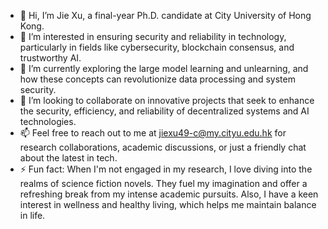 - 👋 Hi, I’m Jie Xu, a final-year Ph.D. candidate at City University of Hong Kong.
- 👀 I’m interested in ensuring security and reliability in technology, particularly in fields like cybersecurity, blockchain consensus, and trustworthy AI.
- 🌱 I’m currently exploring the large model learning and unlearning, and how these concepts can revolutionize data processing and system security.
- 💞️ I’m looking to collaborate on innovative projects that seek to enhance the security, efficiency, and reliability of decentralized systems and AI technologies.
- 📫 Feel free to reach out to me at jiexu49-c@my.cityu.edu.hk for research collaborations, academic discussions, or just a friendly chat about the latest in tech.
- ⚡ Fun fact: When I'm not engaged in my research, I love diving into the realms of science fiction novels. They fuel my imagination and offer a refreshing break from my intense academic pursuits. Also, I have a keen interest in wellness and healthy living, which helps me maintain balance in life.

<!---
jessecu2024/jessecu2024 is a ✨ special ✨ repository because its `README.md` (this file) appears on your GitHub profile.
You can click the Preview link to take a look at your changes.
--->
